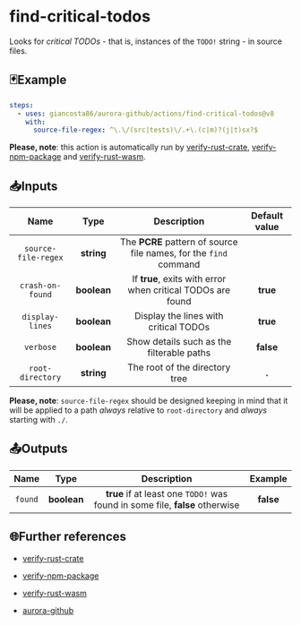 # find-critical-todos

Looks for _critical TODOs_ - that is, instances of the `TODO!` string - in source files.

## 🃏Example

```yaml
steps:
  - uses: giancosta86/aurora-github/actions/find-critical-todos@v8
    with:
      source-file-regex: ^\.\/(src|tests)\/.+\.(c|m)?(j|t)sx?$
```

**Please, note**: this action is automatically run by [verify-rust-crate](../verify-rust-crate/README.md), [verify-npm-package](../verify-npm-package/README.md) and [verify-rust-wasm](../verify-rust-wasm/README.md).

## 📥Inputs

|        Name         |    Type     |                            Description                            | Default value |
| :-----------------: | :---------: | :---------------------------------------------------------------: | :-----------: |
| `source-file-regex` | **string**  | The **PCRE** pattern of source file names, for the `find` command |               |
|  `crash-on-found`   | **boolean** |    If **true**, exits with error when critical TODOs are found    |   **true**    |
|   `display-lines`   | **boolean** |               Display the lines with critical TODOs               |   **true**    |
|      `verbose`      | **boolean** |             Show details such as the filterable paths             |   **false**   |
|  `root-directory`   | **string**  |                  The root of the directory tree                   |     **.**     |

**Please, note**: `source-file-regex` should be designed keeping in mind that it will be applied to a path _always_ relative to `root-directory` and _always_ starting with `./`.

## 📤Outputs

|  Name   |    Type     |                                 Description                                  |  Example  |
| :-----: | :---------: | :--------------------------------------------------------------------------: | :-------: |
| `found` | **boolean** | **true** if at least one `TODO!` was found in some file, **false** otherwise | **false** |

## 🌐Further references

- [verify-rust-crate](../verify-rust-crate/README.md)

- [verify-npm-package](../verify-npm-package/README.md)

- [verify-rust-wasm](../verify-rust-wasm/README.md)

- [aurora-github](../../README.md)
